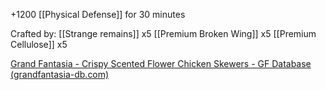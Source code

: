 +1200 [[Physical Defense]] for 30 minutes

Crafted by: 
[[Strange remains]] x5
[[Premium Broken Wing]] x5
[[Premium Cellulose]] x5

[Grand Fantasia - Crispy Scented Flower Chicken Skewers - GF Database (grandfantasia-db.com)](https://grandfantasia-db.com/en/items/11965--crispy-scented-flower-chicken-skewers)

